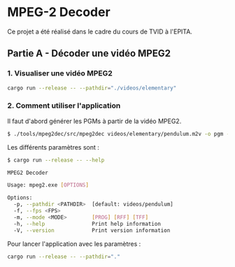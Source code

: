 # MPEG-2 Decoder

Ce projet a été réalisé dans le cadre du cours de TVID à l'EPITA.

## Partie A - Décoder une vidéo MPEG2

### 1. Visualiser une vidéo MPEG2

```bash
cargo run --release -- --pathdir="./videos/elementary"
```

### 2. Comment utiliser l'application

Il faut d'abord générer les PGMs à partir de la vidéo MPEG2.

```bash
$ ./tools/mpeg2dec/src/mpeg2dec videos/elementary/pendulum.m2v -o pgm -l -v
```

Les différents paramètres sont :

```bash
$ cargo run --release -- --help

MPEG2 Decoder

Usage: mpeg2.exe [OPTIONS]

Options:
  -p, --pathdir <PATHDIR>  [default: videos/pendulum]
  -f, --fps <FPS>
  -m, --mode <MODE>        [PROG] [RFF] [TFF]
  -h, --help               Print help information
  -V, --version            Print version information
```

Pour lancer l'application avec les paramètres :

```bash
cargo run --release -- --pathdir="."
```
